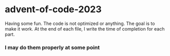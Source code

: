 # advent-of-code-2023
Having some fun. The code is not optimized or anything. The goal is to make it work. At the end of each file, I write the time of completion for each part.
### I may do them properly at some point
